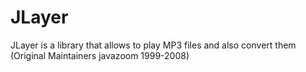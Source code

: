 # JLayer
JLayer is a library that allows to play MP3 files and also convert them (Original Maintainers javazoom 1999-2008)
